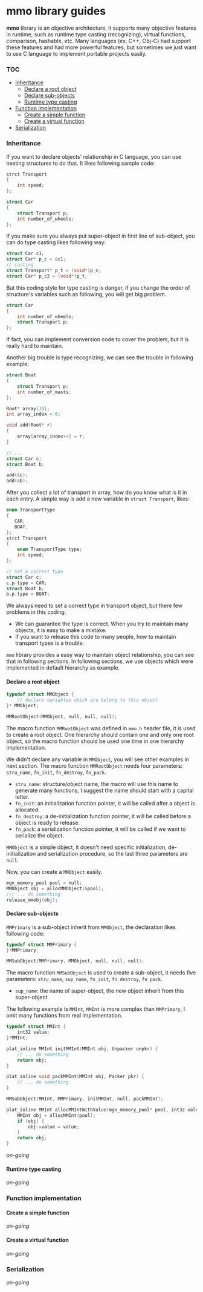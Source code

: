 # **mmo** library guides

**mmo** library is an objective architecture, it supports many objective features in runtime, such as runtime type
casting (recognizing), virtual functions, comparison, hashable, etc.
Many languages (ex, C++, Obj-C) had support these features and had more powerful features,
but sometimes we just want to use C language to implement portable projects easily. 

### TOC
* [Inheritance](#inheritance)
    * [Declare a root object](#declare-a-root-object)
    * [Declare sub-objects](#declare-sub-objects)
    * [Runtime type casting](#runtime-type-casting)
* [Function implementation](#function-implementation)
    * [Create a simple function](#create-a-simple-function)
    * [Create a virtual function](#create-a-virtual-function)
* [Serialization](#serialization)


### Inheritance
If you want to declare objects' relationship in C language, you can use nesting structures to do that. It likes following
sample code:
```C
strct Transport
{
    int speed;
};

struct Car
{
    struct Transport p;
    int number_of_wheels;
};
```
If you make sure you always put super-object in first line of sub-object, you can do type casting likes following way:
```C
struct Car c1;
struct Car* p_c = &c1;
// casting
struct Transport* p_t = (void*)p_c;
struct Car* p_c2 = (void*)p_t;
```
But this coding style for type casting is danger, if you change the order of structure's variables such as following,
you will get big problem.
```C
struct Car
{
    int number_of_wheels;
    struct Transport p;
};
```
If fact, you can implement conversion code to cover the problem, but it is really hard to maintain.

Another big trouble is type recognizing, we can see the trouble in following example:
```C
struct Boat
{
    struct Transport p;
    int number_of_masts;
};

Root* array[10];
int array_index = 0;

void add(Root* r)
{
    array[array_index++] = r;
}

// ...
struct Car c;
struct Boat b;

add(&c);
add(&b);

```
After you collect a lot of transport in array, how do you know what is it in each entry. A simple way is add a new 
variable in `struct Transport`, likes:
```C
enum TransportType
{
   CAR,
   BOAT,
};
strct Transport
{
    enum TransportType type;
    int speed;
};

// Set a correct type
struct Car c;
c.p.type = CAR;
struct Boat b;
b.p.type = BOAT;
```
We always need to set a correct type in transport object, but there few problems in this coding.
* We can guarantee the type is correct. When you try to maintain many objects, it is easy to make a mistake.
* If you want to release this code to many people, how to maintain transport types is a trouble.

`mmo` library provides a easy way to maintain object relationship, you can see that in following sections.
In following sections, we use objects which were implemented in default hierarchy as example.

#### Declare a root object
```C
typedef struct MMObject {
    // declare variables which are belong to this object
}* MMObject;

MMRootObject(MMObject, null, null, null);
```

The macro function `MMRootObject` was defined in `mmo.h` header file, it is used to create a root object. One hierarchy
should contain one and only one root object, so the macro function should be used one time in one hierarchy implementation.

We didn't declare any variable in `MMObject`, you will see other examples in next section.
The macro function `MMRootObject` needs four parameters: `stru_name`, `fn_init`, `fn_destroy`, `fn_pack`.

* `stru_name`: structure/object name, the macro will use this name to generate many functions, I suggest the name should
start with a capital letter. 
* `fn_init`: an initialization function pointer, it will be called after a object is allocated.
* `fn_destroy`: a de-initialization function pointer, it will be called before a object is ready to release.
* `fn_pack`: a serialization function pointer, it will be called if we want to serialize the object.

`MMObject` is a simple object, it doesn't need specific initialization, de-initialization and serialization
procedure, so the last three parameters are `null`.

Now, you can create a `MMObject` easily.
```C
mgn_memory_pool pool = null;
MMObject obj = allocMMObject(&pool);
/// ... do something
release_mmobj(obj);
```

#### Declare sub-objects
`MMPrimary` is a sub-object inherit from `MMObject`, the declaration likes following code:
```C
typedef struct MMPrimary {
}*MMPrimary;

MMSubObject(MMPrimary, MMObject, null, null, null);
```
The macro function `MMSubObject` is used to create a sub-object, it needs five parameters: `stru_name`, `sup_name`, 
`fn_init`, `fn_destroy`, `fn_pack`.
* `sup_name`: the name of super-object, the new object inherit from this super-object.

The following example is `MMInt`, `MMInt` is more complex than `MMPrimary`, I omit many functions from real implementation. 
```C
typedef struct MMInt {
    int32 value;
}*MMInt;

plat_inline MMInt initMMInt(MMInt obj, Unpacker unpkr) {
    // ... do something
    return obj;
}

plat_inline void packMMInt(MMInt obj, Packer pkr) {
    // ... do something
}

MMSubObject(MMInt, MMPrimary, initMMInt, null, packMMInt);

plat_inline MMInt allocMMIntWithValue(mgn_memory_pool* pool, int32 value) {
    MMInt obj = allocMMInt(pool);
    if (obj) {
        obj->value = value;
    }
    return obj;
}
```
*on-going*

#### Runtime type casting
*on-going*

### Function implementation
 
#### Create a simple function
*on-going*

#### Create a virtual function
*on-going*

### Serialization
*on-going*

